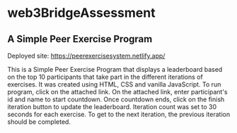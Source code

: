 # web3BridgeAssessment
## A Simple Peer Exercise Program

Deployed site: https://peerexercisesystem.netlify.app/

This is a Simple Peer Exercise Program that displays a leaderboard based on the top 10 participants that take part in the different iterations of exercises.
It was created using HTML, CSS and vanilla JavaScript.
To run program, click on the attached link. On the attached link, enter participant's id and name to start countdown. Once countdown ends, click on the finish iteration button to update the leaderboard. Iteration count was set to 30 seconds for each exercise. To get to the next iteration, the previous iteration should be completed.
